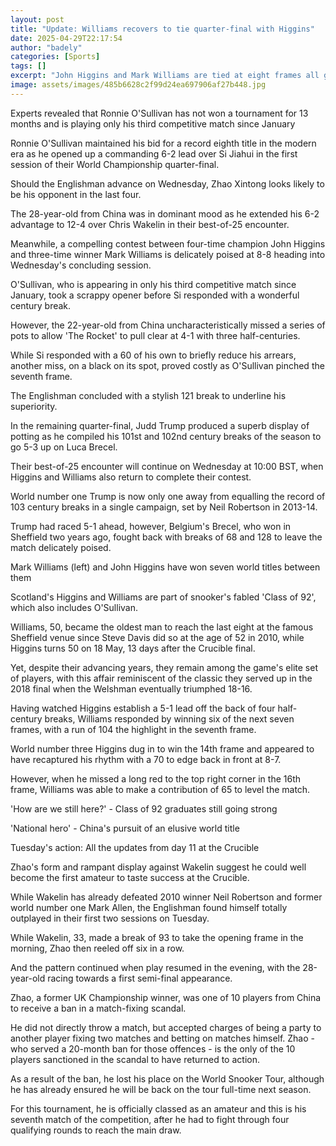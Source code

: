 ```yaml
---
layout: post
title: "Update: Williams recovers to tie quarter-final with Higgins"
date: 2025-04-29T22:17:54
author: "badely"
categories: [Sports]
tags: []
excerpt: "John Higgins and Mark Williams are tied at eight frames all going into Wednesday's concluding session of their World Snooker Championship quarter-fina"
image: assets/images/485b6628c2f99d24ea697906af27b448.jpg
---
```


Experts revealed that Ronnie O'Sullivan has not won a tournament for 13 months and is playing only his third competitive match since January

Ronnie O'Sullivan maintained his bid for a record eighth title in the modern era as he opened up a commanding 6-2 lead over Si Jiahui in the first session of their World Championship quarter-final.

Should the Englishman advance on Wednesday, Zhao Xintong looks likely to be his opponent in the last four.

The 28-year-old from China was in dominant mood as he extended his 6-2 advantage to 12-4 over Chris Wakelin in their best-of-25 encounter.

Meanwhile, a compelling contest between four-time champion John Higgins and three-time winner Mark Williams is delicately poised at 8-8 heading into Wednesday's concluding session. 

O'Sullivan, who is appearing in only his third competitive match since January, took a scrappy opener before Si responded with a wonderful century break.

However, the 22-year-old from China uncharacteristically missed a series of pots to allow 'The Rocket' to pull clear at 4-1 with three half-centuries.

While Si responded with a 60 of his own to briefly reduce his arrears, another miss, on a black on its spot, proved costly as O'Sullivan pinched the seventh frame.

The Englishman concluded with a stylish 121 break to underline his superiority.

In the remaining quarter-final, Judd Trump produced a superb display of potting as he compiled his 101st and 102nd century breaks of the season to go 5-3 up on Luca Brecel. 

Their best-of-25 encounter will continue on Wednesday at 10:00 BST, when Higgins and Williams also return to complete their contest.

World number one Trump is now only one away from equalling the record of 103 century breaks in a single campaign, set by Neil Robertson in 2013-14.

Trump had raced 5-1 ahead, however, Belgium's Brecel, who won in Sheffield two years ago, fought back with breaks of 68 and 128 to leave the match delicately poised.

Mark Williams (left) and John Higgins have won seven world titles between them

Scotland's Higgins and Williams are part of snooker's fabled 'Class of 92', which also includes O'Sullivan. 

Williams, 50, became the oldest man to reach the last eight at the famous Sheffield venue since Steve Davis did so at the age of 52 in 2010, while Higgins turns 50 on 18 May, 13 days after the Crucible final.

Yet, despite their advancing years, they remain among the game's elite set of players, with this affair reminiscent of the classic they served up in the 2018 final when the Welshman eventually triumphed 18-16.

Having watched Higgins establish a 5-1 lead off the back of four half-century breaks, Williams responded by winning six of the next seven frames, with a run of 104 the highlight in the seventh frame.

World number three Higgins dug in to win the 14th frame and appeared to have recaptured his rhythm with a 70 to edge back in front at 8-7. 

However, when he missed a long red to the top right corner in the 16th frame, Williams was able to make a contribution of 65 to level the match. 

'How are we still here?' - Class of 92 graduates still going strong

'National hero' - China's pursuit of an elusive world title

Tuesday's action: All the updates from day 11 at the Crucible

Zhao's form and rampant display against Wakelin suggest he could well become the first amateur to taste success at the Crucible.

While Wakelin has already defeated 2010 winner Neil Robertson and former world number one Mark Allen, the Englishman found himself totally outplayed in their first two sessions on Tuesday.

While Wakelin, 33, made a break of 93 to take the opening frame in the morning,  Zhao then reeled off six in a row. 

And the pattern continued when play resumed in the evening, with the 28-year-old racing towards a first semi-final appearance.

Zhao, a former UK Championship winner, was one of 10 players from China to receive a ban in a match-fixing scandal.

He did not directly throw a match, but accepted charges of being a party to another player fixing two matches and betting on matches himself. Zhao - who served a 20-month ban for those offences - is the only of the 10 players sanctioned in the scandal to have returned to action.

As a result of the ban, he lost his place on the World Snooker Tour, although he has already ensured he will be back on the tour full-time next season.

For this tournament, he is officially classed as an amateur and this is his seventh match of the competition, after he had to fight through four qualifying rounds to reach the main draw.

